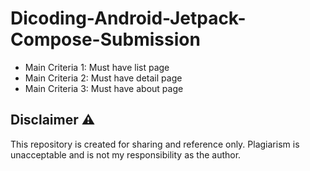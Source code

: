 # Dicoding-Android-Jetpack-Compose-Submission
- Main Criteria 1: Must have list page
- Main Criteria 2: Must have detail page
- Main Criteria 3: Must have about page

## Disclaimer ⚠️
This repository is created for sharing and reference only. Plagiarism is unacceptable and is not my responsibility as the author.

